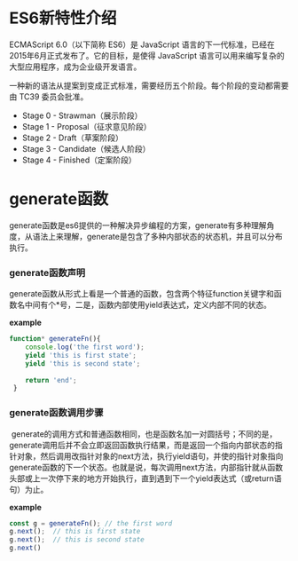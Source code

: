 # ES6新特性介绍

ECMAScript 6.0（以下简称 ES6）是 JavaScript 语言的下一代标准，已经在2015年6月正式发布了。它的目标，是使得 JavaScript 语言可以用来编写复杂的大型应用程序，成为企业级开发语言。

一种新的语法从提案到变成正式标准，需要经历五个阶段。每个阶段的变动都需要由 TC39 委员会批准。

- Stage 0 - Strawman（展示阶段）
- Stage 1 - Proposal（征求意见阶段）
- Stage 2 - Draft（草案阶段）
- Stage 3 - Candidate（候选人阶段）
- Stage 4 - Finished（定案阶段）

# generate函数
generate函数是es6提供的一种解决异步编程的方案，generate有多种理解角度，从语法上来理解，generate是包含了多种内部状态的状态机，并且可以分布执行。

### generate函数声明
generate函数从形式上看是一个普通的函数，包含两个特征function关键字和函数名中间有个*号，二是，函数内部使用yield表达式，定义内部不同的状态。

**example**  

```javascript
function* generateFn(){ 
    console.log('the first word'); 
    yield 'this is first state';
    yield 'this is second state';
    
    return 'end';
 }
 ```
 
### generate函数调用步骤
  
  generate的调用方式和普通函数相同，也是函数名加一对圆括号；不同的是，generate调用后并不会立即返回函数执行结果，而是返回一个指向内部状态的指针对象，然后调用改指针对象的next方法，执行yield语句，并使的指针对象指向generate函数的下一个状态。也就是说，每次调用next方法，内部指针就从函数头部或上一次停下来的地方开始执行，直到遇到下一个yield表达式（或return语句）为止。
  
 **example**
 
  ```javascript
  const g = generateFn(); // the first word
  g.next();  // this is first state
  g.next();  // this is second state
  g.next()
  ```
  

  


